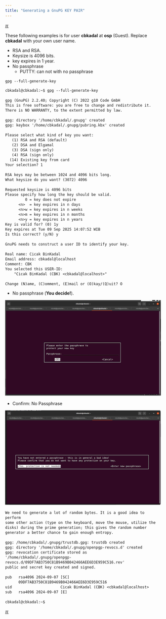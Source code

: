 ```yaml
---
title: "Generating a GnuPG KEY PAIR"
---
```


[&#x213C;](#idxXXX)<br id="idx000">

These following examples is for user **cbkadal** at **osp** (Guest).
Replace **cbkadal** with your own user name.

* RSA and RSA.
* Keysize is 4096 bits.
* key expires in 1 year.
* No passphrase
  * PUTTY: can not with no passphrase

```
gpg --full-generate-key

```

```
cbkadal@cbkadal:~$ gpg --full-generate-key

gpg (GnuPG) 2.2.40; Copyright (C) 2022 g10 Code GmbH
This is free software: you are free to change and redistribute it.
There is NO WARRANTY, to the extent permitted by law.

gpg: directory '/home/cbkadal/.gnupg' created
gpg: keybox '/home/cbkadal/.gnupg/pubring.kbx' created

Please select what kind of key you want:
   (1) RSA and RSA (default)
   (2) DSA and Elgamal
   (3) DSA (sign only)
   (4) RSA (sign only)
  (14) Existing key from card
Your selection? 1

RSA keys may be between 1024 and 4096 bits long.
What keysize do you want? (3072) 4096

Requested keysize is 4096 bits
Please specify how long the key should be valid.
         0 = key does not expire
      <n>  = key expires in n days
      <n>w = key expires in n weeks
      <n>m = key expires in n months
      <n>y = key expires in n years
Key is valid for? (0) 1y
Key expires at Tue 09 Sep 2025 14:07:52 WIB
Is this correct? (y/N) y

GnuPG needs to construct a user ID to identify your key.

Real name: Cicak BinKadal
Email address: cbkadal@localhost
Comment: CBK
You selected this USER-ID:
    "Cicak BinKadal (CBK) <cbkadal@localhost>"

Change (N)ame, (C)omment, (E)mail or (O)kay/(Q)uit? O

```

* No passphrase (**You decide!**).

<img src="assets/images/Y2-00.jpg"  width="960">

* Confirm: No Passphrase

<img src="assets/images/Y2-01.jpg"  width="960">

```
We need to generate a lot of random bytes. It is a good idea to perform
some other action (type on the keyboard, move the mouse, utilize the
disks) during the prime generation; this gives the random number
generator a better chance to gain enough entropy.

gpg: /home/cbkadal/.gnupg/trustdb.gpg: trustdb created
gpg: directory '/home/cbkadal/.gnupg/openpgp-revocs.d' created
gpg: revocation certificate stored as 
'/home/cbkadal/.gnupg/openpgp-revocs.d/09DF7AB3750C81B9469B042466AEE6D3E959C516.rev'
public and secret key created and signed.

pub   rsa4096 2024-09-07 [SC]
      09DF7AB3750C81B9469B042466AEE6D3E959C516
uid                      Cicak BinKadal (CBK) <cbkadal@localhost>
sub   rsa4096 2024-09-07 [E]

cbkadal@cbkadal:~$

```

[&#x213C;](#)<br id="idxXXX">

